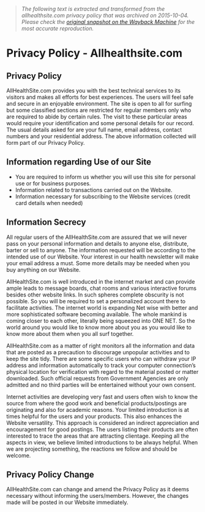 > *The following text is extracted and transformed from the allhealthsite.com privacy policy that was archived on 2015-10-04. Please check the [original snapshot on the Wayback Machine](https://web.archive.org/web/20151004012807id_/http%3A//www.allhealthsite.com/privacy-policy) for the most accurate reproduction.*

# Privacy Policy - Allhealthsite.com

## Privacy Policy

AllHealthSite.com provides you with the best technical services to its visitors and makes all efforts for best experiences. The users will feel safe and secure in an enjoyable environment. The site is open to all for surfing but some classified sections are restricted for regular members only who are required to abide by certain rules. The visit to these particular areas would require your identification and some personal details for our record. The usual details asked for are your full name, email address, contact numbers and your residential address. The above information collected will form part of our Privacy Policy.

## Information regarding Use of our Site

  * You are required to inform us whether you will use this site for personal use or for business purposes.
  * Information related to transactions carried out on the Website.
  * Information necessary for subscribing to the Website services (credit card details when needed)



## Information Secrecy

All regular users of the AllHealthSite.com are assured that we will never pass on your personal information and details to anyone else, distribute, barter or sell to anyone. The information requested will be according to the intended use of our Website. Your interest in our health newsletter will make your email address a must. Some more details may be needed when you buy anything on our Website.

AllHealthSite.com is well introduced in the internet market and can provide ample leads to message boards, chat rooms and various interactive forums besides other website links. In such spheres complete obscurity is not possible. So you will be required to set a personalized account there to facilitate activities. The internet world is expanding Net wise with better and more sophisticated software becoming available. The whole mankind is coming closer to each other, literally being squeezed into ONE NET. So the world around you would like to know more about you as you would like to know more about them when you all surf together.

AllHealthSite.com as a matter of right monitors all the information and data that are posted as a precaution to discourage unpopular activities and to keep the site tidy. There are some specific users who can withdraw your IP address and information automatically to track your computer connection’s physical location for verification with regard to the material posted or matter downloaded. Such official requests from Government Agencies are only admitted and no third parties will be entertained without your own consent.

Internet activities are developing very fast and users often wish to know the source from where the good work and beneficial products/postings are originating and also for academic reasons. Your limited introduction is at times helpful for the users and your products. This also enhances the Website versatility. This approach is considered an indirect appreciation and encouragement for good postings. The users listing their products are often interested to trace the areas that are attracting clientage. Keeping all the aspects in view, we believe limited introductions to be always helpful. When we are projecting something, the reactions we follow and should be welcome.

## Privacy Policy Change

AllHealthSite.com can change and amend the Privacy Policy as it deems necessary without informing the users/members. However, the changes made will be posted in our Website immediately.
